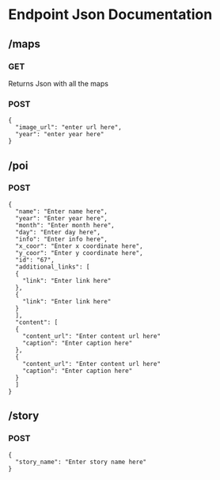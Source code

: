 # Endpoint Json Documentation

## /maps

### GET
Returns Json with all the maps

### POST
```
{
  "image_url": "enter url here",
  "year": "enter year here"
}
```

## /poi

### POST
```
{
  "name": "Enter name here",
  "year": "Enter year here",
  "month": "Enter month here",
  "day": "Enter day here",
  "info": "Enter info here",
  "x_coor": "Enter x coordinate here",
  "y_coor": "Enter y coordinate here",
  "id": "67",
  "additional_links": [
  {
    "link": "Enter link here"
  },
  {
    "link": "Enter link here"
  }
  ],
  "content": [
  {
    "content_url": "Enter content url here"
    "caption": "Enter caption here"
  },
  {
    "content_url": "Enter content url here"
    "caption": "Enter caption here"
  }
  ]
}
```

## /story

### POST
```
{
  "story_name": "Enter story name here"
}
```
